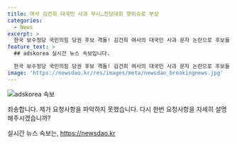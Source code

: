 ```yaml
---
title: 여사 김건희 대국민 사과 무시…전당대회 핫이슈로 부상
categories:
  - News
excerpt: >
  한국 보수정당 국민의힘 당권 후보 격돌! 김건희 여사의 대국민 사과 문자 논란으로 후보들 간 갈등 고조. 후보들은 문자 내용에 대한 입장 차 or 표명하고, 공세 지속. 김 여사에 대한 책임론과 후보 개입 우려, 전당대회 이슈로 부상. 요동치는 국민의힘 당권 경쟁, 클릭!
feature_text: >
  ## adskorea 실시간 뉴스 속보입니다.

  한국 보수정당 국민의힘 당권 후보 격돌! 김건희 여사의 대국민 사과 문자 논란으로 후보들 간 갈등 고조. 후보들은 문자 내용에 대한 입장 차 or 표명하고, 공세 지속. 김 여사에 대한 책임론과 후보 개입 우려, 전당대회 이슈로 부상. 요동치는 국민의힘 당권 경쟁, 클릭!
image: 'https://newsdao.kr/res/images/meta/newsdao_breakingnews.jpg'
---
```


<p><img src="https://newsdao.kr/res/images/meta/newsdao_breakingnews.jpg" alt="adskorea 속보" /></p>

<p>죄송합니다. 제가 요청사항을 파악하지 못했습니다. 다시 한번 요청사항을 자세히 설명해주시겠습니까?</p>
실시간 뉴스 속보는, <a href="https://newsdao.kr" rel="dofollow">https://newsdao.kr</a>


